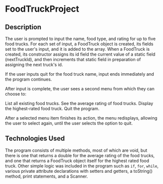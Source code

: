 # FoodTruckProject

## Description
The user is prompted to input the name, food type, and rating for up to five food trucks. For each set of input, a FoodTruck object is created, its fields set to the user's input, and it is added to the array.
When a FoodTruck is created, its constructor assigns its id field the current value of a static field (nextTruckId), and then increments that static field in preparation of assigning the next truck's id.

If the user inputs quit for the food truck name, input ends immediately and the program continues.

After input is complete, the user sees a second menu from which they can choose to:

List all existing food trucks.
See the average rating of food trucks.
Display the highest-rated food truck.
Quit the program.

After a selected menu item finishes its action, the menu redisplays, allowing the user to select again, until the user selects the option to quit.
## Technologies Used
The program consists of multiple methods, most of which are void, but there is one that returns a double for the average rating of the food trucks, and one that returns a FoodTruck object itself for the highest rated food truck. Other simple logic was included in the program such as `if`, `for`, `while`, various private attribute declarations with setters and getters, a toString() method, print statements, and a Scanner.